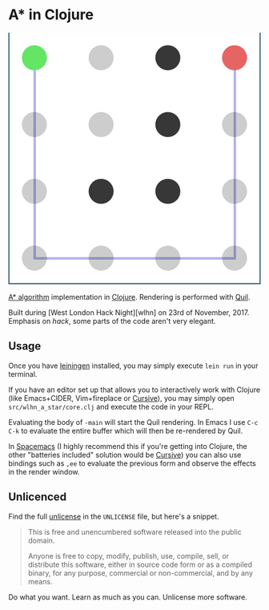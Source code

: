 # A* in Clojure

![An image of an example render.](images/basic.png?raw=true "Render of A* being solved in Clojure.")

[A\* algorithm][a-star] implementation in [Clojure][]. Rendering is performed with [Quil][].

Built during [West London Hack Night][wlhn] on 23rd of November, 2017. Emphasis on _hack_, some parts of the code aren't very elegant.

## Usage

Once you have [leiningen][] installed, you may simply execute `lein run` in your terminal.

If you have an editor set up that allows you to interactively work with Clojure (like Emacs+CIDER, Vim+fireplace or [Cursive][]), you may simply open `src/wlhn_a_star/core.clj` and execute the code in your REPL.

Evaluating the body of `-main` will start the Quil rendering. In Emacs I use `C-c C-k` to evaluate the entire buffer which will then be re-rendered by Quil.

In [Spacemacs][] (I highly recommend this if you're getting into Clojure, the other "batteries included" solution would be [Cursive][]) you can also use bindings such as `,ee` to evaluate the previous form and observe the effects in the render window.

## Unlicenced

Find the full [unlicense][] in the `UNLICENSE` file, but here's a snippet.

>This is free and unencumbered software released into the public domain.
>
>Anyone is free to copy, modify, publish, use, compile, sell, or distribute this software, either in source code form or as a compiled binary, for any purpose, commercial or non-commercial, and by any means.

Do what you want. Learn as much as you can. Unlicense more software.

[a-star]: https://en.wikipedia.org/wiki/A*_search_algorithm
[clojure]: https://clojure.org/
[quil]: http://quil.info/
[unlicense]: http://unlicense.org/
[leiningen]: https://leiningen.org/
[spacemacs]: http://spacemacs.org/
[cursive]: https://cursive-ide.com/
